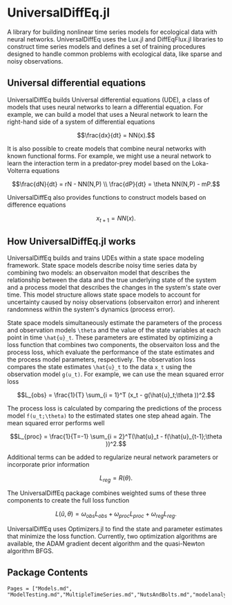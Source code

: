 # UniversalDiffEq.jl

A library for building nonlinear time series models for ecological data with neural networks. UniversalDiffEq uses the Lux.jl and DiffEqFlux.jl libraries to construct time series models and defines a set of training procedures designed to handle common problems with ecological data, like sparse and noisy observations.

## Universal differential equations

UniversalDiffEq builds Universal differential equations (UDE), a class of models that uses neural networks to learn a differential equation. For example, we can build a model that uses a Neural network to learn the right-hand side of a system of differential equations

```math
\frac{dx}{dt} = NN(x).
```

It is also possible to create models that combine neural networks with known functional forms. For example, we might use a neural network to learn the interaction term in a predator-prey model based on the Loka-Volterra equations

```math
\frac{dN}{dt} = rN - NN(N,P) \\
\frac{dP}{dt} = \theta NN(N,P) - mP.
```

UniversalDiffEq also provides functions to construct models based on difference equations

```math
x_{t+1} = NN(x).
```

## How UniversalDiffEq.jl works

UniversalDiffEq builds and trains UDEs within a state space modeling framework. State space models describe noisy time series data by combining two models: an observaiton model that describes the relationship between the data and the true underlying state of the system and a process model that describes the changes in the system's state over time. This model structure allows state space models to account for uncertainty caused by noisy observations (observaiton error) and inherent randomness within the system's dynamics (process error).

State space models simultaneously estimate the parameters of the process and observation models ``\theta`` and the value of the state variables at each point in time ``\hat{u}_t``. These parameters are estimated by optimizing a loss function that combines two components, the observaiton loss and the process loss, which evaluate the performance of the state estimates and the process model parameters, respectively. The observation loss compares the state estimates ``\hat{u}_t`` to the data ``x_t`` using the observation model ``g(u_t)``. For example, we can use the mean squared error loss

```math
L_{obs} = \frac{1}{T} \sum_{i = 1}^T (x_t - g(\hat{u}_t;\theta ))^2.
```

The process loss is calculated by comparing the predictions of the process model ``f(u_t;\theta)`` to the estimated states one step ahead again. The mean squared error performs well

```math
L_{proc} = \frac{1}{T=-1} \sum_{i = 2}^T(\hat{u}_t - f(\hat{u}_{t-1};\theta ))^2.
```

Additional terms can be added to regularize neural network parameters or incorporate prior information

```math
L_{reg} = R(\theta).
```

The UniversalDiffEq package combines weighted sums of these three components to create the full loss function

```math
L(\hat{u},\theta) = \omega_{obs} L_{obs} + \omega_{proc} L_{proc} + \omega_{reg} L_{reg}.
```

UniversalDiffEq uses Optimizers.jl to find the state and parameter estimates that minimize the loss function. Currently, two optimization algorithms are available, the ADAM gradient decent algorithm and the quasi-Newton algorithm BFGS.


## Package Contents
```@contents
Pages = ["Models.md", "ModelTesting.md","MultipleTimeSeries.md","NutsAndBolts.md","modelanalysis.md","examples.md"]
```



